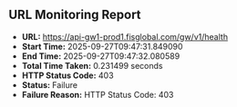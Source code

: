 ## URL Monitoring Report

- **URL:** https://api-gw1-prod1.fisglobal.com/gw/v1/health
- **Start Time:** 2025-09-27T09:47:31.849090
- **End Time:** 2025-09-27T09:47:32.080589
- **Total Time Taken:** 0.231499 seconds
- **HTTP Status Code:** 403
- **Status:** Failure
- **Failure Reason:** HTTP Status Code: 403

